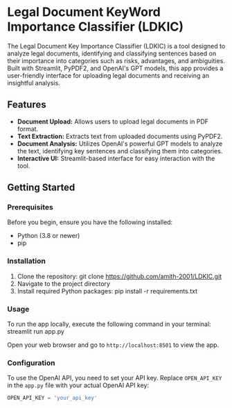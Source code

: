 # Legal Document KeyWord Importance Classifier (LDKIC)

The Legal Document Key Importance Classifier (LDKIC) is a tool designed to analyze legal documents, identifying and classifying sentences based on their importance into categories such as risks, advantages, and ambiguities. Built with Streamlit, PyPDF2, and OpenAI's GPT models, this app provides a user-friendly interface for uploading legal documents and receiving an insightful analysis.

## Features

- **Document Upload:** Allows users to upload legal documents in PDF format.
- **Text Extraction:** Extracts text from uploaded documents using PyPDF2.
- **Document Analysis:** Utilizes OpenAI's powerful GPT models to analyze the text, identifying key sentences and classifying them into categories.
- **Interactive UI:** Streamlit-based interface for easy interaction with the tool.

## Getting Started

### Prerequisites

Before you begin, ensure you have the following installed:
- Python (3.8 or newer)
- pip

### Installation

1. Clone the repository: git clone https://github.com/amith-2001/LDKIC.git
2. Navigate to the project directory
3. Install required Python packages: pip install -r requirements.txt




### Usage

To run the app locally, execute the following command in your terminal: streamlit run app.py


Open your web browser and go to `http://localhost:8501` to view the app.

### Configuration

To use the OpenAI API, you need to set your API key. Replace `OPEN_API_KEY` in the `app.py` file with your actual OpenAI API key:

```python
OPEN_API_KEY = 'your_api_key'



